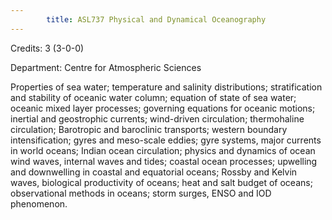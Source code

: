 ```yaml
---
        title: ASL737 Physical and Dynamical Oceanography
---
```

Credits: 3 (3-0-0)

Department: Centre for Atmospheric Sciences

Properties of sea water; temperature and salinity distributions; stratification and stability of oceanic water column; equation of state of sea water; oceanic mixed layer processes; governing equations for oceanic motions; inertial and geostrophic currents; wind-driven circulation; thermohaline circulation; Barotropic and baroclinic transports; western boundary intensification; gyres and meso-scale eddies; gyre systems, major currents in world oceans; Indian ocean circulation; physics and dynamics of ocean wind waves, internal waves and tides; coastal ocean processes; upwelling and downwelling in coastal and equatorial oceans; Rossby and Kelvin waves, biological productivity of oceans; heat and salt budget of oceans; observational methods in oceans; storm surges, ENSO and IOD phenomenon.